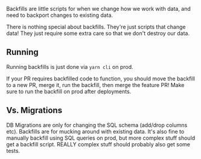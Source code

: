 Backfills are little scripts for when we change how we work with data, and need to backport changes to existing data.

There is nothing special about backfills. They're just scripts that change data! They just require some extra care so that we don't destroy our data.

## Running

Running backfills is just done via `yarn cli` on prod.

If your PR requires backfilled code to function, you should move the backfill to a new PR, merge it, run the backfill, then merge the feature PR!
Make sure to run the backfill on prod after deployments.

## Vs. Migrations

DB Migrations are only for changing the SQL schema (add/drop columns etc).
Backfills are for mucking around with existing data. It's also fine to manually backfill using SQL queries on prod, but more complex stuff should get a backfill script. REALLY complex stuff should probably also get some tests.

